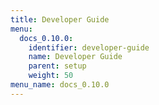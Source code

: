 ```yaml
---
title: Developer Guide
menu:
  docs_0.10.0:
    identifier: developer-guide
    name: Developer Guide
    parent: setup
    weight: 50
menu_name: docs_0.10.0
---
```

